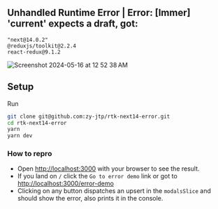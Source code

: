 
## Unhandled Runtime Error | Error: [Immer] 'current' expects a draft, got: 

```
"next@14.0.2"
@reduxjs/toolkit@2.2.4
react-redux@9.1.2
```

![Screenshot 2024-05-16 at 12 52 38 AM](https://github.com/zy-jtp/rtk-next14-error/assets/94405955/ba9c490f-6ecd-458c-85d9-39a986263c93)

## Setup
Run
```bash
git clone git@github.com:zy-jtp/rtk-next14-error.git
cd rtk-next14-error
yarn
yarn dev
```

### How to repro
- Open [http://localhost:3000](http://localhost:3000) with your browser to see the result.
- If you land on `/` click the `Go to error demo` link or got to [http://localhost:3000/error-demo](http://localhost:3000/error-demo)
- Clicking on any button dispatches an upsert in the `modalsSlice` and should show the error, also prints it in the console.
